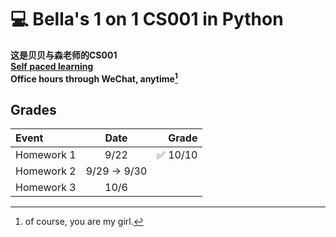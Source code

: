 # :computer: Bella's 1 on 1 CS001 in Python

**这是贝贝与森老师的CS001**  
**[Self paced learning](https://cs.nyu.edu/elearning/CSCI_UA_0002/index.php)**  
**Office hours through WeChat, anytime[^1]** 

## Grades
| Event      |     Date     |                    Grade |
| :--------- | :----------: | -----------------------: |
| Homework 1 |     9/22     | :white_check_mark: 10/10 |
| Homework 2 | 9/29 -> 9/30 |                          |
| Homework 3 |     10/6     |                          |

[^1]: of course, you are my girl.
